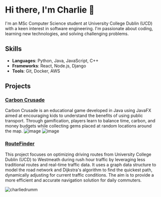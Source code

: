 # Hi there, I'm Charlie 👋

I'm an MSc Computer Science student at University College Dublin (UCD) with a keen interest in software engineering. I'm passionate about coding, learning new technologies, and solving challenging problems.

## Skills

- **Languages**: Python, Java, JavaScript, C++
- **Frameworks**: React, Node.js, Django
- **Tools**: Git, Docker, AWS

## Projects

### [Carbon Crusade]((https://github.com/charliedrumm/carbonGame))
Carbon Crusade is an educational game developed in Java using JavaFX aimed at encouraging kids to understand the benefits of using public transport. Through gamification, players learn to balance time, carbon, and money budgets while collecting gems placed at random locations around the map.
![image](https://github.com/charliedrumm/charliedrumm/assets/145464734/a8ad5e27-b3b9-4fe2-914e-606d682dd9ad)
![image](https://github.com/charliedrumm/charliedrumm/assets/145464734/57d1123c-6d7b-4717-aa45-fbb29ef8a510)


### [RouteFinder](https://github.com/charliedrumm/RouteFinder)
This project focuses on optimizing driving routes from University College Dublin (UCD) to Westmeath during rush hour traffic by leveraging less traditional routes and real-time traffic data. It uses a graph data structure to model the road network and Dijkstra's algorithm to find the quickest path, dynamically adjusting for current traffic conditions. The aim is to provide a more efficient and accurate navigation solution for daily commuters.




![charliedrumm](https://github-readme-stats.vercel.app/api?username=charliedrumm&show_icons=true&theme=radical)

